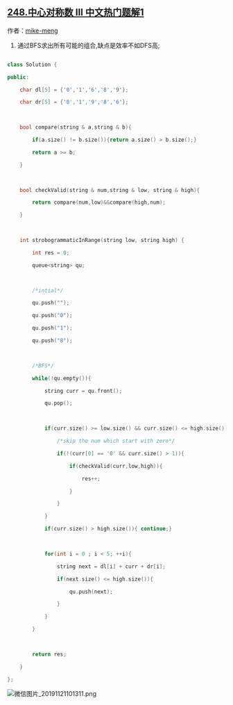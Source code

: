 ## [248.中心对称数 III 中文热门题解1](https://leetcode.cn/problems/strobogrammatic-number-iii/solutions/100000/fei-chang-jian-dan-qing-xi-de-bfs-by-mike-meng)

作者：[mike-meng](https://leetcode.cn/u/mike-meng)
1. 通过BFS求出所有可能的组合,缺点是效率不如DFS高;
```c++ []
class Solution {
public:
    char dl[5] = {'0','1','6','8','9'};
    char dr[5] = {'0','1','9','8','6'};
    
    bool compare(string & a,string & b){
        if(a.size() != b.size()){return a.size() > b.size();}
        return a >= b;
    }
    
    bool checkValid(string & num,string & low, string & high){
        return compare(num,low)&&compare(high,num);
    }
    
    int strobogrammaticInRange(string low, string high) {
        int res = 0;
        queue<string> qu;
        
        /*intial*/
        qu.push("");
        qu.push("0");
        qu.push("1");
        qu.push("8");
        
        /*BFS*/
        while(!qu.empty()){
            string curr = qu.front();
            qu.pop();
            
            if(curr.size() >= low.size() && curr.size() <= high.size()){
                /*skip the num which start with zero*/
                if(!(curr[0] == '0' && curr.size() > 1)){
                    if(checkValid(curr,low,high)){
                        res++;
                    }
                }
            }
            if(curr.size() > high.size()){ continue;}
            
            for(int i = 0 ; i < 5; ++i){
                string next = dl[i] + curr + dr[i];
                if(next.size() <= high.size()){
                    qu.push(next);
                }
            }
        }
        
        return res;
    }
};
```
![微信图片_20191121101311.png](https://pic.leetcode-cn.com/59ee48f3ce63e28c574d501bbd96afdc9a838255d781664813cd36804d3f2812-%E5%BE%AE%E4%BF%A1%E5%9B%BE%E7%89%87_20191121101311.png)
